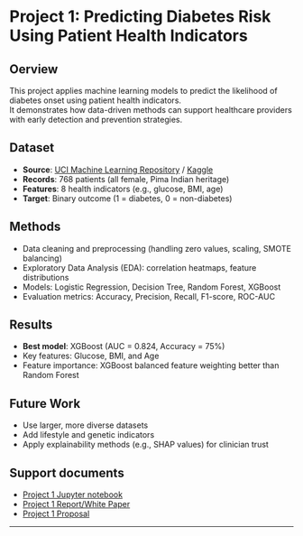 # Project 1: Predicting Diabetes Risk Using Patient Health Indicators

##  Oerview
This project applies machine learning models to predict the likelihood of diabetes onset using patient health indicators.  
It demonstrates how data-driven methods can support healthcare providers with early detection and prevention strategies.

## Dataset
- **Source**: [UCI Machine Learning Repository](https://archive.ics.uci.edu/ml/datasets/pima+indians+diabetes) / [Kaggle](https://www.kaggle.com/datasets/uciml/pima-indians-diabetes-database)  
- **Records**: 768 patients (all female, Pima Indian heritage)  
- **Features**: 8 health indicators (e.g., glucose, BMI, age)  
- **Target**: Binary outcome (1 = diabetes, 0 = non-diabetes)

## Methods
- Data cleaning and preprocessing (handling zero values, scaling, SMOTE balancing)
- Exploratory Data Analysis (EDA): correlation heatmaps, feature distributions
- Models: Logistic Regression, Decision Tree, Random Forest, XGBoost
- Evaluation metrics: Accuracy, Precision, Recall, F1-score, ROC-AUC

## Results
- **Best model**: XGBoost (AUC = 0.824, Accuracy = 75%)
- Key features: Glucose, BMI, and Age
- Feature importance: XGBoost balanced feature weighting better than Random Forest


## Future Work
- Use larger, more diverse datasets
- Add lifestyle and genetic indicators
- Apply explainability methods (e.g., SHAP values) for clinician trust

## Support documents
- [Project 1 Jupyter notebook](https://github.com/sergenane/Portfolio/blob/main/Project1%3A%20Project1_DiabetesPrediction/Project%201.ipynb)
- [Project 1 Report/White Paper](https://github.com/sergenane/Portfolio/blob/main/Project1%3A%20Project1_DiabetesPrediction/Project%201%20White%20Paper.docx)
- [Project 1 Proposal](https://github.com/sergenane/Portfolio/blob/main/Project1%3A%20Project1_DiabetesPrediction/Project%20Proposal.docx)
---
